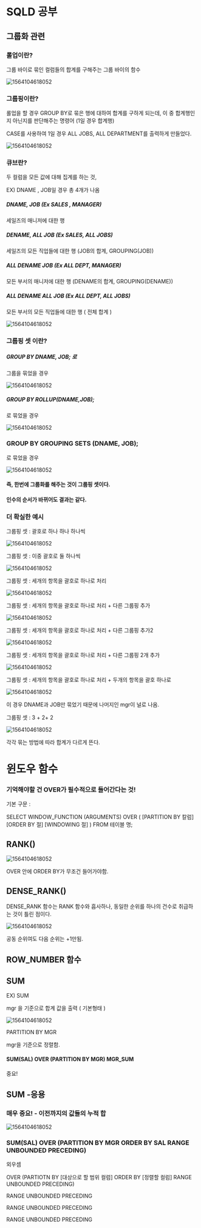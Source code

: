 # SQLD 공부



## 그룹화 관련



### 롤업이란?

그룹 바이로 묶인 컬럼들의 합계를 구해주는 그룹 바이의 함수



![1564104618052](<https://github.com/Q3333/ITL/blob/master/DB/3.SQLD 자격증/images/6.PNG>)







### 그룹핑이란? 

롤업을 할 경우 GROUP BY로 묶은 행에 대하여 합계를 구하게 되는데, 이 중 합계행인지 아닌지를 판단해주는 명령어 (1일 경우 합계행)



CASE를 사용하여 1일 경우 ALL JOBS, ALL DEPARTMENT를 출력하게 만들었다.



![1564104618052](<https://github.com/Q3333/ITL/blob/master/DB/3.SQLD 자격증/images/5.PNG>)







### 큐브란?



두 컬럼을 모든 값에 대해 집계를 하는 것,

EX) DNAME , JOB일 경우 총 4개가 나옴



##### DNAME, JOB (Ex SALES , MANAGER)   

세일즈의 매니저에 대한 행



##### DENAME, ALL JOB (Ex SALES, ALL JOBS)	

세일즈의 모든 직업들에 대한 행 (JOB의 합계, GROUPING(JOB)) 



##### ALL DENAME JOB (Ex ALL DEPT, MANAGER) 

모든 부서의 매니저에 대한 행 (DENAME의 합계, GROUPING(DENAME))



##### ALL DENAME ALL JOB (Ex ALL DEPT, ALL JOBS) 

모든 부서의 모든 직업들에 대한 행 ( 전체 합계 )



![1564104618052](<https://github.com/Q3333/ITL/blob/master/DB/3.SQLD 자격증/images/4.PNG>)









### 그룹핑 셋 이란?



##### GROUP BY DNAME, JOB; 로 

그룹을 묶었을 경우



![1564104618052](<https://github.com/Q3333/ITL/blob/master/DB/3.SQLD%20%EC%9E%90%EA%B2%A9%EC%A6%9D/images/1.PNG>)





##### GROUP BY ROLLUP(DNAME,JOB); 

로 묶었을 경우



![1564104618052](<https://github.com/Q3333/ITL/blob/master/DB/3.SQLD 자격증/images/2.PNG>)



### GROUP BY GROUPING SETS (DNAME, JOB);

로 묶었을 경우



![1564104618052](<https://github.com/Q3333/ITL/blob/master/DB/3.SQLD 자격증/images/3.PNG>)



#### 즉, 한번에 그룹화를 해주는 것이 그룹핑 셋이다.

#### 인수의 순서가 바뀌어도 결과는 같다.





### 더 확실한 예시



그룹핑 셋 : 괄호로 하나 하나 하나씩

![1564104618052](<https://github.com/Q3333/ITL/blob/master/DB/3.SQLD 자격증/images/7.PNG>)



그룹핑 셋 : 이중 괄호로 둘 하나씩

![1564104618052](<https://github.com/Q3333/ITL/blob/master/DB/3.SQLD 자격증/images/8.PNG>)



그룹핑 셋 : 세개의 항목을 괄호로 하나로 처리

![1564104618052](<https://github.com/Q3333/ITL/blob/master/DB/3.SQLD 자격증/images/9.PNG>)



그룹핑 셋 : 세개의 항목을 괄호로 하나로 처리 + 다른 그룹핑 추가

![1564104618052](<https://github.com/Q3333/ITL/blob/master/DB/3.SQLD 자격증/images/10.PNG>)



그룹핑 셋 : 세개의 항목을 괄호로 하나로 처리 + 다른 그룹핑 추가2

![1564104618052](<https://github.com/Q3333/ITL/blob/master/DB/3.SQLD 자격증/images/11.PNG>)



그룹핑 셋 : 세개의 항목을 괄호로 하나로 처리 + 다른 그룹핑 2개 추가

![1564104618052](<https://github.com/Q3333/ITL/blob/master/DB/3.SQLD 자격증/images/12.PNG>)



그룹핑 셋 : 세개의 항목을 괄호로 하나로 처리 + 두개의 항목을 괄호 하나로

![1564104618052](<https://github.com/Q3333/ITL/blob/master/DB/3.SQLD 자격증/images/13.PNG>)

이 경우 DNAME과 JOB만 묶었기 때문에 나머지인 mgr이 널로 나옴.





그룹핑 셋 : 3 + 2+ 2

![1564104618052](<https://github.com/Q3333/ITL/blob/master/DB/3.SQLD 자격증/images/14.PNG>)

각각 묶는 방법에 따라 합계가 다르게 뜬다.







# 윈도우 함수



### 기억해야할 건 OVER가 필수적으로 들어간다는 것!



기본 구문 : 

SELECT WINDOW_FUNCTION (ARGUMENTS) OVER ( [PARTITION BY 칼럼] [ORDER BY 절] [WINDOWING 절] ) FROM 테이블 명;



## RANK()



![1564104618052](<https://github.com/Q3333/ITL/blob/master/DB/3.SQLD 자격증/images/17.PNG>)



OVER 안에 ORDER BY가 무조건 들어가야함.





## DENSE_RANK()



DENSE_RANK 함수는 RANK 함수와 흡사하나, 동일한 순위를 하나의 건수로 취급하는 것이 틀린 점이다.



![1564104618052](<https://github.com/Q3333/ITL/blob/master/DB/3.SQLD 자격증/images/18.PNG>)



공동 순위여도 다음 순위는 +1만됨.



## ROW_NUMBER 함수







## SUM

EX) SUM

mgr 을 기준으로 합계 값을 출력 ( 기본형태 )

![1564104618052](<https://github.com/Q3333/ITL/blob/master/DB/3.SQLD 자격증/images/15.PNG>)

PARTITION BY MGR 

mgr을 기준으로 정렬함.







#### SUM(SAL) OVER (PARTITION BY MGR) MGR_SUM 

중요!



## SUM -응용 

### 매우 중요! - 이전까지의 값들의 누적 합

![1564104618052](<https://github.com/Q3333/ITL/blob/master/DB/3.SQLD 자격증/images/16.PNG>)



### SUM(SAL) OVER (PARTITION BY MGR ORDER BY SAL RANGE UNBOUNDED PRECEDING)

외우셈



OVER (PARTIOTN BY [대상으로 할 범위 컬럼] ORDER BY [정렬할 컬럼] RANGE UNBOUNDED PRECEDING)



RANGE UNBOUNDED PRECEDING

RANGE UNBOUNDED PRECEDING

RANGE UNBOUNDED PRECEDING

